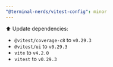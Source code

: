 ```yaml
---
"@terminal-nerds/vitest-config": minor
---
```


⬆️ Update dependencies:

-   `@vitest/coverage-c8` to `v0.29.3`
-   `@vitest/ui` to `v0.29.3`
-   `vite` to `v4.2.0`
-   `vitest` to `v0.29.3`
